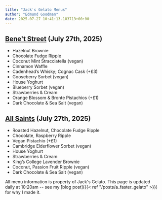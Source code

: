 ```yaml
---
title: "Jack's Gelato Menus"
author: "Edmund Goodman"
date: 2025-07-27 10:41:13.183713+00:00
---
```


## [Bene't Street](https://www.jacksgelato.com/bene-t-street-menu) (July 27th, 2025)

- Hazelnut Brownie
- Chocolate Fudge Ripple
- Coconut Mint Stracciatella (vegan)
- Cinnamon Waffle
- Cadenhead’s Whisky; Cognac Cask (+£3)
- Gooseberry Sorbet (vegan)
- House Yoghurt
- Blueberry Sorbet (vegan)
- Strawberries & Cream
- Orange Blossom & Bronte Pistachios (+£1)
- Dark Chocolate & Sea Salt  (vegan)


## [All Saints](https://www.jacksgelato.com/all-saints-menu) (July 27th, 2025)

- Roasted Hazelnut, Chocolate Fudge Ripple
- Chocolate, Raspberry Ripple
- Vegan Pistachio (+£1)
- Cambridge Elderflower Sorbet (vegan)
- House Yoghurt
- Strawberries & Cream
- King’s College Lavender Brownie
- Coconut, Passion Fruit Ripple (vegan)
- Dark Chocolate & Sea Salt (vegan)

All menu information is property of Jack's Gelato. This page is
updated daily at 10:20am -- see my
[blog post]({{< ref "/posts/a_faster_gelato" >}}) for why I made it.
